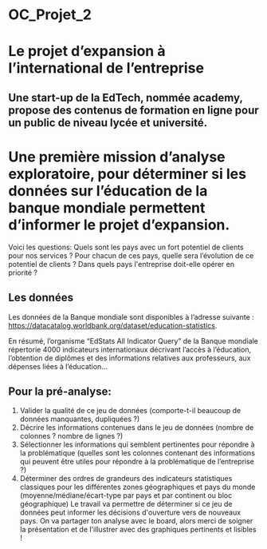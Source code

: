 # OC_Projet_2
# Le projet d’expansion à l’international de l’entreprise

## Une start-up de la EdTech, nommée academy,  propose des contenus de formation en ligne pour un public de niveau lycée et université.

# Une première mission d’analyse exploratoire, pour déterminer si les données sur l’éducation de la banque mondiale permettent d’informer le projet d’expansion.
Voici les questions:
Quels sont les pays avec un fort potentiel de clients pour nos services ?
Pour chacun de ces pays, quelle sera l’évolution de ce potentiel de clients ?
Dans quels pays l'entreprise doit-elle opérer en priorité ?

## Les données
Les données de la Banque mondiale sont disponibles à l’adresse suivante :
https://datacatalog.worldbank.org/dataset/education-statistics.

En résumé, l’organisme “EdStats All Indicator Query” de la Banque mondiale répertorie 4000 indicateurs internationaux décrivant l’accès à l’éducation, l’obtention de diplômes et des informations relatives aux professeurs, aux dépenses liées à l’éducation...

## Pour la pré-analyse:

1. Valider la qualité de ce jeu de données (comporte-t-il beaucoup de données manquantes, dupliquées ?)
2. Décrire les informations contenues dans le jeu de données (nombre de colonnes ? nombre de lignes ?)
3. Sélectionner les informations qui semblent pertinentes pour répondre à la problématique (quelles sont les colonnes contenant des informations qui peuvent être utiles pour répondre à la problématique de l’entreprise ?)
4. Déterminer des ordres de grandeurs des indicateurs statistiques classiques pour les différentes zones géographiques et pays du monde (moyenne/médiane/écart-type par pays et par continent ou bloc géographique)
Le travail va permettre de déterminer si ce jeu de données peut informer les décisions d'ouverture vers de nouveaux pays. On va partager ton analyse avec le board, alors merci de soigner la présentation et de l'illustrer avec des graphiques pertinents et lisibles !

